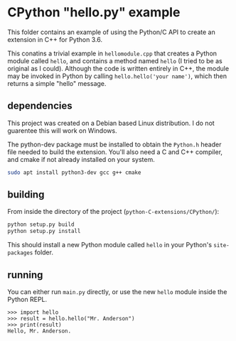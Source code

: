 # CPython "hello.py" example

This folder contains an example of using the Python/C API to create an extension in C++ for Python 3.6.

This conatins a trivial example in `hellomodule.cpp` that creates a Python module called `hello`, 
and contains a method named `hello` (I tried to be as original as I could). Although the
code is written entirely in C++, the module may be invoked in Python by calling `hello.hello('your name')`, 
which then returns a simple "hello" message.

## dependencies

This project was created on a Debian based Linux distribution. I do not guarentee this will work on Windows.

The python-dev package must be installed to obtain the `Python.h` header file needed to build the extension.
You'll also need a C and C++ compiler, and cmake if not already installed on your system. 

```bash
sudo apt install python3-dev gcc g++ cmake
``` 

## building

From inside the directory of the project (`python-C-extensions/CPython/`):
```bash
python setup.py build
python setup.py install
```
This should install a new Python module called `hello` in your Python's `site-packages` folder.

## running

You can either run `main.py` directly, or use the new `hello` module inside the Python REPL.

```
>>> import hello
>>> result = hello.hello("Mr. Anderson")
>>> print(result)
Hello, Mr. Anderson.
```

